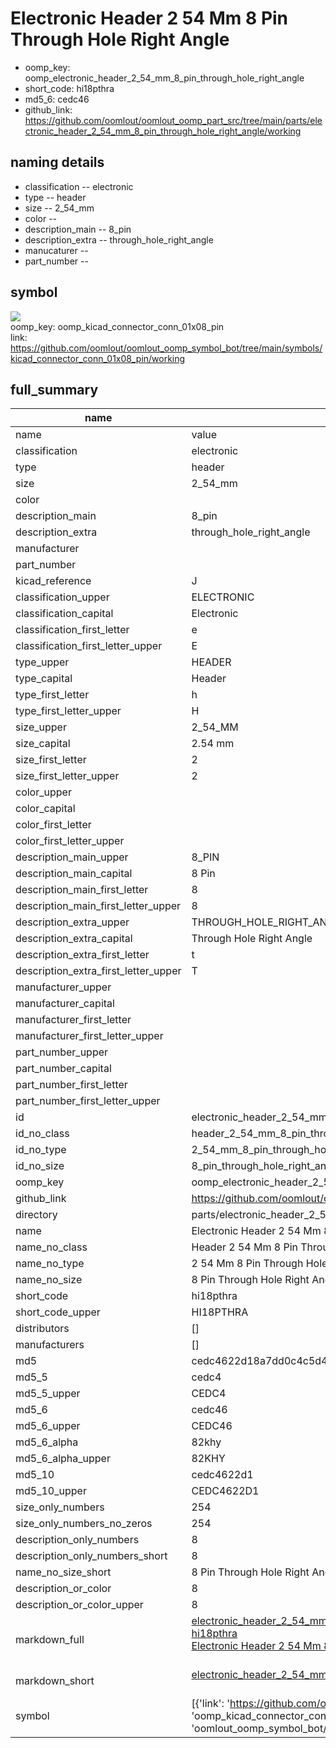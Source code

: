 # Electronic Header 2 54 Mm 8 Pin Through Hole Right Angle

  
* oomp_key: oomp_electronic_header_2_54_mm_8_pin_through_hole_right_angle 
* short_code: hi18pthra
* md5_6: cedc46  
* github_link: https://github.com/oomlout/oomlout_oomp_part_src/tree/main/parts/electronic_header_2_54_mm_8_pin_through_hole_right_angle/working  
## naming details
* classification -- electronic
* type -- header
* size -- 2_54_mm
* color -- 
* description_main -- 8_pin
* description_extra -- through_hole_right_angle
* manucaturer -- 
* part_number -- 



## symbol

![](symbol/{index}/working/working_600.png)  
oomp_key: oomp_kicad_connector_conn_01x08_pin  
link: https://github.com/oomlout/oomlout_oomp_symbol_bot/tree/main/symbols/kicad_connector_conn_01x08_pin/working  


## full_summary
| name | value | 
| --- | --- | 
| name | value | 
| classification | electronic | 
| type | header | 
| size | 2_54_mm | 
| color |  | 
| description_main | 8_pin | 
| description_extra | through_hole_right_angle | 
| manufacturer |  | 
| part_number |  | 
| kicad_reference | J | 
| classification_upper | ELECTRONIC | 
| classification_capital | Electronic | 
| classification_first_letter | e | 
| classification_first_letter_upper | E | 
| type_upper | HEADER | 
| type_capital | Header | 
| type_first_letter | h | 
| type_first_letter_upper | H | 
| size_upper | 2_54_MM | 
| size_capital | 2.54 mm | 
| size_first_letter | 2 | 
| size_first_letter_upper | 2 | 
| color_upper |  | 
| color_capital |  | 
| color_first_letter |  | 
| color_first_letter_upper |  | 
| description_main_upper | 8_PIN | 
| description_main_capital | 8 Pin | 
| description_main_first_letter | 8 | 
| description_main_first_letter_upper | 8 | 
| description_extra_upper | THROUGH_HOLE_RIGHT_ANGLE | 
| description_extra_capital | Through Hole Right Angle | 
| description_extra_first_letter | t | 
| description_extra_first_letter_upper | T | 
| manufacturer_upper |  | 
| manufacturer_capital |  | 
| manufacturer_first_letter |  | 
| manufacturer_first_letter_upper |  | 
| part_number_upper |  | 
| part_number_capital |  | 
| part_number_first_letter |  | 
| part_number_first_letter_upper |  | 
| id | electronic_header_2_54_mm_8_pin_through_hole_right_angle | 
| id_no_class | header_2_54_mm_8_pin_through_hole_right_angle | 
| id_no_type | 2_54_mm_8_pin_through_hole_right_angle | 
| id_no_size | 8_pin_through_hole_right_angle | 
| oomp_key | oomp_electronic_header_2_54_mm_8_pin_through_hole_right_angle | 
| github_link | https://github.com/oomlout/oomlout_oomp_part_src/tree/main/parts/electronic_header_2_54_mm_8_pin_through_hole_right_angle/working | 
| directory | parts/electronic_header_2_54_mm_8_pin_through_hole_right_angle | 
| name | Electronic Header 2 54 Mm 8 Pin Through Hole Right Angle | 
| name_no_class | Header 2 54 Mm 8 Pin Through Hole Right Angle | 
| name_no_type | 2 54 Mm 8 Pin Through Hole Right Angle | 
| name_no_size | 8 Pin Through Hole Right Angle | 
| short_code | hi18pthra | 
| short_code_upper | HI18PTHRA | 
| distributors | [] | 
| manufacturers | [] | 
| md5 | cedc4622d18a7dd0c4c5d4b0f0bd1074 | 
| md5_5 | cedc4 | 
| md5_5_upper | CEDC4 | 
| md5_6 | cedc46 | 
| md5_6_upper | CEDC46 | 
| md5_6_alpha | 82khy | 
| md5_6_alpha_upper | 82KHY | 
| md5_10 | cedc4622d1 | 
| md5_10_upper | CEDC4622D1 | 
| size_only_numbers | 254 | 
| size_only_numbers_no_zeros | 254 | 
| description_only_numbers | 8 | 
| description_only_numbers_short | 8 | 
| name_no_size_short | 8 Pin Through Hole Right Angle | 
| description_or_color | 8 | 
| description_or_color_upper | 8 | 
| markdown_full | [electronic_header_2_54_mm_8_pin_through_hole_right_angle](https://github.com/oomlout/oomlout_oomp_part_src/tree/main/parts/electronic_header_2_54_mm_8_pin_through_hole_right_angle/working)<br>[hi18pthra](https://github.com/oomlout/oomlout_oomp_part_src/tree/main/parts/electronic_header_2_54_mm_8_pin_through_hole_right_angle/working)<br>[Electronic Header 2 54 Mm 8 Pin Through Hole Right Angle](https://github.com/oomlout/oomlout_oomp_part_src/tree/main/parts/electronic_header_2_54_mm_8_pin_through_hole_right_angle/working)<br><br> | 
| markdown_short | [electronic_header_2_54_mm_8_pin_through_hole_right_angle](https://github.com/oomlout/oomlout_oomp_part_src/tree/main/parts/electronic_header_2_54_mm_8_pin_through_hole_right_angle/working)<br><br> | 
| symbol | [{'link': 'https://github.com/oomlout/oomlout_oomp_symbol_bot/tree/main/symbols/kicad_connector_conn_01x08_pin', 'oomp_key': 'oomp_kicad_connector_conn_01x08_pin', 'directory': 'oomlout_oomp_symbol_bot/symbols/kicad_connector_conn_01x08_pin//working/working.kicad_sym', 'index': 0}] | 
